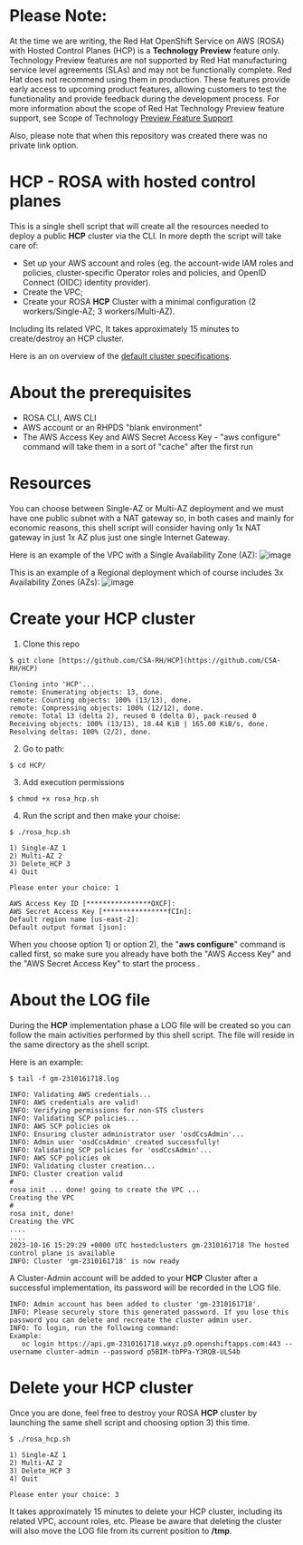 # Please Note:
At the time we are writing, the Red Hat OpenShift Service on AWS (ROSA) with Hosted Control Planes (HCP) is a **Technology Preview** feature only. Technology Preview features are not supported by Red Hat manufacturing service level agreements (SLAs) and may not be functionally complete. Red Hat does not recommend using them in production. These features provide early access to upcoming product features, allowing customers to test the functionality and provide feedback during the development process. For more information about the scope of Red Hat Technology Preview feature support, see Scope of Technology [Preview Feature Support](https://access.redhat.com/support/offerings/techpreview)

Also, please note that when this repository was created there was no private link option.

# HCP - ROSA with hosted control planes
This is a single shell script that will create all the resources needed to deploy a public **HCP** cluster via the CLI.
In more depth the script will take care of:
- Set up your AWS account and roles (eg. the account-wide IAM roles and policies, cluster-specific Operator roles and policies, and OpenID Connect (OIDC) identity provider).
- Create the VPC;
- Create your ROSA **HCP** Cluster with a minimal configuration (2 workers/Single-AZ; 3 workers/Multi-AZ).

Including its related VPC, It takes approximately 15 minutes to create/destroy an HCP cluster.

Here is an on overview of the [default cluster specifications](https://docs.openshift.com/rosa/rosa_hcp/rosa-hcp-sts-creating-a-cluster-quickly.html#rosa-sts-overview-of-the-default-cluster-specifications_rosa-hcp-sts-creating-a-cluster-quickly).

# About the prerequisites
- ROSA CLI, AWS CLI
- AWS account or an RHPDS "blank environment" 
- The AWS Access Key and AWS Secret Access Key - "aws configure" command will take them in a sort of "cache" after the first run

# Resources
You can choose between Single-AZ or Multi-AZ deployment and we must have one public subnet with a NAT gateway so, in both cases and mainly for economic reasons, this shell script will consider having only 1x NAT gateway in just 1x AZ plus just one single Internet Gateway.

Here is an example of the VPC with a Single Availability Zone (AZ):
![image](https://github.com/CSA-RH/HCP/assets/40911235/26d2ba39-49f1-405d-ad50-45ac24239eb2)

This is an example of a Regional deployment which of course includes 3x Availability Zones (AZs):
![image](https://github.com/CSA-RH/HCP/assets/40911235/50a26cb6-44a3-43e5-b836-5fe66f6bde3b)


# Create your HCP cluster
1. Clone this repo
```
$ git clone [https://github.com/CSA-RH/HCP](https://github.com/CSA-RH/HCP)

Cloning into 'HCP'...
remote: Enumerating objects: 13, done.
remote: Counting objects: 100% (13/13), done.
remote: Compressing objects: 100% (12/12), done.
remote: Total 13 (delta 2), reused 0 (delta 0), pack-reused 0
Receiving objects: 100% (13/13), 18.44 KiB | 165.00 KiB/s, done.
Resolving deltas: 100% (2/2), done.
```
2. Go to path:
```
$ cd HCP/
```

3. Add execution permissions
```
$ chmod +x rosa_hcp.sh 
```

4. Run the script and then make your choise:
```
$ ./rosa_hcp.sh 

1) Single-AZ 1
2) Multi-AZ 2
3) Delete_HCP 3
4) Quit

Please enter your choice: 1

AWS Access Key ID [****************OXCF]: 
AWS Secret Access Key [****************fCIn]: 
Default region name [us-east-2]: 
Default output format [json]:
```

When you choose option 1) or option 2), the "**aws configure**" command is called first, so make sure you already have both the "AWS Access Key" and the "AWS Secret Access Key" to start the process .


# About the LOG file
During the **HCP** implementation phase a LOG file will be created so you can follow the main activities performed by this shell script. 
The file will reside in the same directory as the shell script.

Here is an example:
```
$ tail -f gm-2310161718.log 

INFO: Validating AWS credentials...
INFO: AWS credentials are valid!
INFO: Verifying permissions for non-STS clusters
INFO: Validating SCP policies...
INFO: AWS SCP policies ok
INFO: Ensuring cluster administrator user 'osdCcsAdmin'...
INFO: Admin user 'osdCcsAdmin' created successfully!
INFO: Validating SCP policies for 'osdCcsAdmin'...
INFO: AWS SCP policies ok
INFO: Validating cluster creation...
INFO: Cluster creation valid
#
rosa init ... done! going to create the VPC ...
Creating the VPC
#
rosa init, done!
Creating the VPC
....
....
2023-10-16 15:29:29 +0000 UTC hostedclusters gm-2310161718 The hosted control plane is available
INFO: Cluster 'gm-2310161718' is now ready
```

A Cluster-Admin account will be added to your **HCP** Cluster after a successful implementation, its password will be recorded in the LOG file.
```
INFO: Admin account has been added to cluster 'gm-2310161718'.
INFO: Please securely store this generated password. If you lose this password you can delete and recreate the cluster admin user.
INFO: To login, run the following command:
Example:
   oc login https://api.gm-2310161718.wxyz.p9.openshiftapps.com:443 --username cluster-admin --password p5BIM-tbPPa-Y3RQB-ULS4b
```

# Delete your HCP cluster
Once you are done, feel free to destroy your ROSA **HCP** cluster by launching the same shell script and choosing option 3) this time. 
```
$ ./rosa_hcp.sh 

1) Single-AZ 1
2) Multi-AZ 2
3) Delete_HCP 3
4) Quit

Please enter your choice: 3
```
It takes approximately 15 minutes to delete your HCP cluster, including its related VPC, account roles, etc. 
Please be aware that deleting the cluster will also move the LOG file from its current position to **/tmp**.
